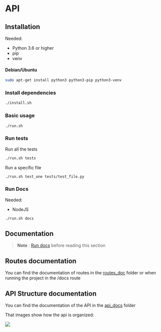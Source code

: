 # API

## Installation

Needed:
- Python 3.6 or higher
- pip
- venv

#### Debian/Ubuntu
```bash
sudo apt-get install python3 python3-pip python3-venv
```

### Install dependencies
```bash
./install.sh
```

### Basic usage
```bash
./run.sh
```

### Run tests
Run all the tests
```bash
./run.sh tests
```
Run a specific file
```bash
./run.sh test_one tests/test_file.py
```

### Run Docs

Needed:
- NodeJS

```bash
./run.sh docs
```

## Documentation

> **Note** : [Run docs](#run-docs) before reading this section

## Routes documentation
You can find the documentation of routes in the [routes_doc](docs/routes_doc.md) folder or when running the project in the /docs route

## API Structure documentation
You can find the documentation of the API in the <a href="/Api/docs/api/index.html" target="_blank">api_docs</a> folder

That images show how the api is organized:

[![](https://mermaid.ink/img/pako:eNptklFPwjAUhf9K0ydIILzvwWRuMkCnCBgTOx7qdgeNXTu7DiTAf_fSscgS25fmnK-nvTf3SFOdAfVoLvU-3XJjySpMFMHls3f4rISFNRkO704L-K6hsicSNPY988tSipRbodX_SNDz59P-xSLXzJAtdG3BOJ48sLcKDPFruwVlRd6GXVnHTFkIOa-lrTryuOeuxiLLJOy5gX7jjp0bsSWYnUihIoFW1mgp8c1bYsLGsv65cdv4yNmzXhtwzZ05-ZFFBRdyfas9sUjrjQQScAkq46bjxmxZaizt0FGfWaj3ioRgIbW6e-MF286xIa06ceqcBQZlGMU6-0trvFe2an7gp1bsYBRCxS8nxDvcAlspwYnNpgNagMGKMhyA4wVNKL5cQEI9PGItXwlN1Bk5Xlu9PKiUetbUMKB1mWF8KPjG8IJ6OZcVqpAJLCduJsoN1oCWXH1o3TLnXwsUwsw?type=png)](https://mermaid.live/edit#pako:eNptklFPwjAUhf9K0ydIILzvwWRuMkCnCBgTOx7qdgeNXTu7DiTAf_fSscgS25fmnK-nvTf3SFOdAfVoLvU-3XJjySpMFMHls3f4rISFNRkO704L-K6hsicSNPY988tSipRbodX_SNDz59P-xSLXzJAtdG3BOJ48sLcKDPFruwVlRd6GXVnHTFkIOa-lrTryuOeuxiLLJOy5gX7jjp0bsSWYnUihIoFW1mgp8c1bYsLGsv65cdv4yNmzXhtwzZ05-ZFFBRdyfas9sUjrjQQScAkq46bjxmxZaizt0FGfWaj3ioRgIbW6e-MF286xIa06ceqcBQZlGMU6-0trvFe2an7gp1bsYBRCxS8nxDvcAlspwYnNpgNagMGKMhyA4wVNKL5cQEI9PGItXwlN1Bk5Xlu9PKiUetbUMKB1mWF8KPjG8IJ6OZcVqpAJLCduJsoN1oCWXH1o3TLnXwsUwsw)